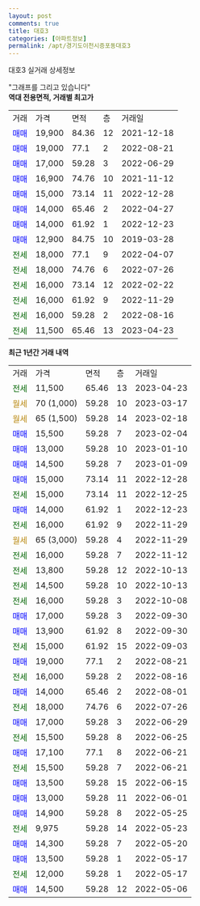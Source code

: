 ```yaml
---
layout: post
comments: true
title: 대호3
categories: [아파트정보]
permalink: /apt/경기도이천시증포동대호3
---
```


대호3 실거래 상세정보

<script type="text/javascript">
  google.charts.load('current', {'packages':['line', 'corechart']});
  google.charts.setOnLoadCallback(drawChart);

  function drawChart() {
    var data = new google.visualization.DataTable();
    data.addColumn('date', '거래일');
    data.addColumn('number', "매매");
    data.addColumn('number', "전세");
    data.addColumn('number', "전매");

    data.addRows([[new Date(Date.parse("2023-04-23")), null, 11500, null], [new Date(Date.parse("2023-03-17")), null, null, null], [new Date(Date.parse("2023-02-18")), null, null, null], [new Date(Date.parse("2023-02-04")), 15500, null, null], [new Date(Date.parse("2023-01-10")), 13000, null, null], [new Date(Date.parse("2023-01-09")), 14500, null, null], [new Date(Date.parse("2022-12-28")), 15000, null, null], [new Date(Date.parse("2022-12-25")), null, 15000, null], [new Date(Date.parse("2022-12-23")), 14000, null, null], [new Date(Date.parse("2022-11-29")), null, 16000, null], [new Date(Date.parse("2022-11-29")), null, null, null], [new Date(Date.parse("2022-11-12")), null, 16000, null], [new Date(Date.parse("2022-10-13")), null, 13800, null], [new Date(Date.parse("2022-10-13")), null, 14500, null], [new Date(Date.parse("2022-10-08")), null, 16000, null], [new Date(Date.parse("2022-09-30")), 17000, null, null], [new Date(Date.parse("2022-09-30")), 13900, null, null], [new Date(Date.parse("2022-09-03")), null, 15000, null], [new Date(Date.parse("2022-08-21")), 19000, null, null], [new Date(Date.parse("2022-08-16")), null, 16000, null], [new Date(Date.parse("2022-08-01")), 14000, null, null], [new Date(Date.parse("2022-07-26")), null, 18000, null], [new Date(Date.parse("2022-06-29")), 17000, null, null], [new Date(Date.parse("2022-06-25")), null, 15500, null], [new Date(Date.parse("2022-06-21")), 17100, null, null], [new Date(Date.parse("2022-06-21")), null, 15500, null], [new Date(Date.parse("2022-06-15")), 13500, null, null], [new Date(Date.parse("2022-06-01")), 13000, null, null], [new Date(Date.parse("2022-05-25")), 14900, null, null], [new Date(Date.parse("2022-05-23")), null, 9975, null], [new Date(Date.parse("2022-05-20")), 14300, null, null], [new Date(Date.parse("2022-05-17")), 13500, null, null], [new Date(Date.parse("2022-05-17")), null, 12000, null], [new Date(Date.parse("2022-05-06")), 14500, null, null]]);

    var options = {
      hAxis: {
        format: 'yyyy/MM/dd'
      },    
      lineWidth: 0,
      pointsVisible: true,    
      title: '최근 1년간 유형별 실거래가 분포',
      legend: { position: 'bottom' }
    };

    var formatter = new google.visualization.NumberFormat({pattern:'###,###'} );
    formatter.format(data, 1);
    formatter.format(data, 2);
    
    setTimeout(function() {
        var chart = new google.visualization.LineChart(document.getElementById('columnchart_material'));
        chart.draw(data, (options));
        document.getElementById('loading').style.display = 'none';
    }, 200);
  }
</script>


<div id="loading" style="z-index:20; display: block; margin-left: 0px">"그래프를 그리고 있습니다"</div>
<div id="columnchart_material" style="width: 95%; margin-left: 0px; display: block"></div>
<!-- contents start -->
<b>역대 전용면적, 거래별 최고가</b>
<table class="sortable">
    <tr>
      <td>거래</td>
      <td>가격</td>
      <td>면적</td>
      <td>층</td>
      <td>거래일</td>
    </tr>
        <tr>
          <td><a style="color: blue">매매</a></td>
          <td>19,900</td>
          <td>84.36</td>
          <td>12</td>
          <td>2021-12-18</td>
        </tr>            <tr>
          <td><a style="color: blue">매매</a></td>
          <td>19,000</td>
          <td>77.1</td>
          <td>2</td>
          <td>2022-08-21</td>
        </tr>            <tr>
          <td><a style="color: blue">매매</a></td>
          <td>17,000</td>
          <td>59.28</td>
          <td>3</td>
          <td>2022-06-29</td>
        </tr>            <tr>
          <td><a style="color: blue">매매</a></td>
          <td>16,900</td>
          <td>74.76</td>
          <td>10</td>
          <td>2021-11-12</td>
        </tr>            <tr>
          <td><a style="color: blue">매매</a></td>
          <td>15,000</td>
          <td>73.14</td>
          <td>11</td>
          <td>2022-12-28</td>
        </tr>            <tr>
          <td><a style="color: blue">매매</a></td>
          <td>14,000</td>
          <td>65.46</td>
          <td>2</td>
          <td>2022-04-27</td>
        </tr>            <tr>
          <td><a style="color: blue">매매</a></td>
          <td>14,000</td>
          <td>61.92</td>
          <td>1</td>
          <td>2022-12-23</td>
        </tr>            <tr>
          <td><a style="color: blue">매매</a></td>
          <td>12,900</td>
          <td>84.75</td>
          <td>10</td>
          <td>2019-03-28</td>
        </tr>        
        <tr>
              <td><a style="color: darkgreen">전세</a></td>
              <td>18,000</td>
              <td>77.1</td>
              <td>9</td>
              <td>2022-04-07</td>
            </tr>            <tr>
              <td><a style="color: darkgreen">전세</a></td>
              <td>18,000</td>
              <td>74.76</td>
              <td>6</td>
              <td>2022-07-26</td>
            </tr>            <tr>
              <td><a style="color: darkgreen">전세</a></td>
              <td>16,000</td>
              <td>73.14</td>
              <td>12</td>
              <td>2022-02-22</td>
            </tr>            <tr>
              <td><a style="color: darkgreen">전세</a></td>
              <td>16,000</td>
              <td>61.92</td>
              <td>9</td>
              <td>2022-11-29</td>
            </tr>            <tr>
              <td><a style="color: darkgreen">전세</a></td>
              <td>16,000</td>
              <td>59.28</td>
              <td>2</td>
              <td>2022-08-16</td>
            </tr>            <tr>
              <td><a style="color: darkgreen">전세</a></td>
              <td>11,500</td>
              <td>65.46</td>
              <td>13</td>
              <td>2023-04-23</td>
            </tr>        
    
</table>

<b>최근 1년간 거래 내역</b>

<table class="sortable">
    <tr>
      <td>거래</td>
      <td>가격</td>
      <td>면적</td>
      <td>층</td>
      <td>거래일</td>
    </tr>
    <tr>
      <td><a style="color: darkgreen">전세</a></td>
      <td>11,500</td>
      <td>65.46</td>
      <td>13</td>
      <td>2023-04-23</td>
    </tr>          <tr>
      <td><a style="color: darkgoldenrod">월세</a></td>
      <td>70 (1,000)</td>
      <td>59.28</td>
      <td>10</td>
      <td>2023-03-17</td>
    </tr>          <tr>
      <td><a style="color: darkgoldenrod">월세</a></td>
      <td>65 (1,500)</td>
      <td>59.28</td>
      <td>14</td>
      <td>2023-02-18</td>
    </tr>          <tr>
      <td><a style="color: blue">매매</a></td>
      <td>15,500</td>
      <td>59.28</td>
      <td>7</td>
      <td>2023-02-04</td>
    </tr>          <tr>
      <td><a style="color: blue">매매</a></td>
      <td>13,000</td>
      <td>59.28</td>
      <td>10</td>
      <td>2023-01-10</td>
    </tr>          <tr>
      <td><a style="color: blue">매매</a></td>
      <td>14,500</td>
      <td>59.28</td>
      <td>7</td>
      <td>2023-01-09</td>
    </tr>          <tr>
      <td><a style="color: blue">매매</a></td>
      <td>15,000</td>
      <td>73.14</td>
      <td>11</td>
      <td>2022-12-28</td>
    </tr>          <tr>
      <td><a style="color: darkgreen">전세</a></td>
      <td>15,000</td>
      <td>73.14</td>
      <td>11</td>
      <td>2022-12-25</td>
    </tr>          <tr>
      <td><a style="color: blue">매매</a></td>
      <td>14,000</td>
      <td>61.92</td>
      <td>1</td>
      <td>2022-12-23</td>
    </tr>          <tr>
      <td><a style="color: darkgreen">전세</a></td>
      <td>16,000</td>
      <td>61.92</td>
      <td>9</td>
      <td>2022-11-29</td>
    </tr>          <tr>
      <td><a style="color: darkgoldenrod">월세</a></td>
      <td>65 (3,000)</td>
      <td>59.28</td>
      <td>4</td>
      <td>2022-11-29</td>
    </tr>          <tr>
      <td><a style="color: darkgreen">전세</a></td>
      <td>16,000</td>
      <td>59.28</td>
      <td>7</td>
      <td>2022-11-12</td>
    </tr>          <tr>
      <td><a style="color: darkgreen">전세</a></td>
      <td>13,800</td>
      <td>59.28</td>
      <td>12</td>
      <td>2022-10-13</td>
    </tr>          <tr>
      <td><a style="color: darkgreen">전세</a></td>
      <td>14,500</td>
      <td>59.28</td>
      <td>10</td>
      <td>2022-10-13</td>
    </tr>          <tr>
      <td><a style="color: darkgreen">전세</a></td>
      <td>16,000</td>
      <td>59.28</td>
      <td>3</td>
      <td>2022-10-08</td>
    </tr>          <tr>
      <td><a style="color: blue">매매</a></td>
      <td>17,000</td>
      <td>59.28</td>
      <td>3</td>
      <td>2022-09-30</td>
    </tr>          <tr>
      <td><a style="color: blue">매매</a></td>
      <td>13,900</td>
      <td>61.92</td>
      <td>8</td>
      <td>2022-09-30</td>
    </tr>          <tr>
      <td><a style="color: darkgreen">전세</a></td>
      <td>15,000</td>
      <td>61.92</td>
      <td>15</td>
      <td>2022-09-03</td>
    </tr>          <tr>
      <td><a style="color: blue">매매</a></td>
      <td>19,000</td>
      <td>77.1</td>
      <td>2</td>
      <td>2022-08-21</td>
    </tr>          <tr>
      <td><a style="color: darkgreen">전세</a></td>
      <td>16,000</td>
      <td>59.28</td>
      <td>2</td>
      <td>2022-08-16</td>
    </tr>          <tr>
      <td><a style="color: blue">매매</a></td>
      <td>14,000</td>
      <td>65.46</td>
      <td>2</td>
      <td>2022-08-01</td>
    </tr>          <tr>
      <td><a style="color: darkgreen">전세</a></td>
      <td>18,000</td>
      <td>74.76</td>
      <td>6</td>
      <td>2022-07-26</td>
    </tr>          <tr>
      <td><a style="color: blue">매매</a></td>
      <td>17,000</td>
      <td>59.28</td>
      <td>3</td>
      <td>2022-06-29</td>
    </tr>          <tr>
      <td><a style="color: darkgreen">전세</a></td>
      <td>15,500</td>
      <td>59.28</td>
      <td>8</td>
      <td>2022-06-25</td>
    </tr>          <tr>
      <td><a style="color: blue">매매</a></td>
      <td>17,100</td>
      <td>77.1</td>
      <td>8</td>
      <td>2022-06-21</td>
    </tr>          <tr>
      <td><a style="color: darkgreen">전세</a></td>
      <td>15,500</td>
      <td>59.28</td>
      <td>7</td>
      <td>2022-06-21</td>
    </tr>          <tr>
      <td><a style="color: blue">매매</a></td>
      <td>13,500</td>
      <td>59.28</td>
      <td>15</td>
      <td>2022-06-15</td>
    </tr>          <tr>
      <td><a style="color: blue">매매</a></td>
      <td>13,000</td>
      <td>59.28</td>
      <td>11</td>
      <td>2022-06-01</td>
    </tr>          <tr>
      <td><a style="color: blue">매매</a></td>
      <td>14,900</td>
      <td>59.28</td>
      <td>8</td>
      <td>2022-05-25</td>
    </tr>          <tr>
      <td><a style="color: darkgreen">전세</a></td>
      <td>9,975</td>
      <td>59.28</td>
      <td>14</td>
      <td>2022-05-23</td>
    </tr>          <tr>
      <td><a style="color: blue">매매</a></td>
      <td>14,300</td>
      <td>59.28</td>
      <td>7</td>
      <td>2022-05-20</td>
    </tr>          <tr>
      <td><a style="color: blue">매매</a></td>
      <td>13,500</td>
      <td>59.28</td>
      <td>1</td>
      <td>2022-05-17</td>
    </tr>          <tr>
      <td><a style="color: darkgreen">전세</a></td>
      <td>12,000</td>
      <td>59.28</td>
      <td>1</td>
      <td>2022-05-17</td>
    </tr>          <tr>
      <td><a style="color: blue">매매</a></td>
      <td>14,500</td>
      <td>59.28</td>
      <td>12</td>
      <td>2022-05-06</td>
    </tr>      </table>
<!-- contents end -->    

